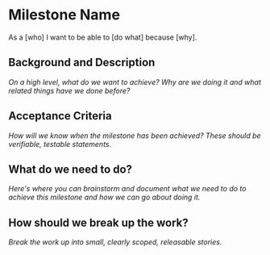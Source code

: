 # Milestone Name

As a [who] I want to be able to [do what] because [why].

## Background and Description
*On a high level, what do we want to achieve? Why are we doing it and what related things have we done before?*

## Acceptance Criteria
*How will we know when the milestone has been achieved?  These should be verifiable, testable statements.*

## What do we need to do?
*Here's where you can brainstorm and document what we need to do to achieve this milestone and how we can go about doing it.*

## How should we break up the work?
*Break the work up into small, clearly scoped, releasable stories.*
